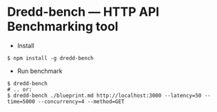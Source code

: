 # Dredd-bench — HTTP API Benchmarking tool

- Install

```
$ npm install -g dredd-bench
```


- Run benchmark

```
$ dredd-bench
# .. or:
$ dredd-bench ./blueprint.md http://localhost:3000 --latency=50 --time=5000 --concurrency=4 --method=GET
```
